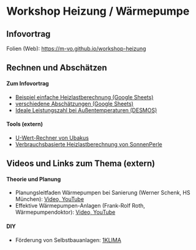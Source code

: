 # Workshop Heizung / Wärmepumpe

## Infovortrag
Folien (Web): https://m-vo.github.io/workshop-heizung

## Rechnen und Abschätzen
#### Zum Infovortrag
* [Beispiel einfache Heizlastberechnung (Google Sheets)](https://docs.google.com/spreadsheets/d/1FrqcWMmaezW470g2cBCe2LEIBk8CEqYhLMF7HAb_nEg/)
* [verschiedene Abschätzungen (Google Sheets)](https://docs.google.com/spreadsheets/d/10rrXxwM-4iZwOQkCLJDMma-xiPLUExepSodxzAYaems/)
* [Ideale Leistungszahl bei Außentemperaturen (DESMOS)](https://www.desmos.com/calculator/a0lfpsxyhs/)

#### Tools (extern)
* [U-Wert-Rechner von Ubakus](https://www.ubakus.de/u-wert-rechner) 
* [Verbrauchsbasierte Heizlastberechnung von SonnenPerle](https://docs.google.com/spreadsheets/d/14KKkQlsw1f9ETWifGEfqXlNGxnNM9YoR/)

## Videos und Links zum Thema (extern)
#### Theorie und Planung
* Planungsleitfaden Wärmepumpen bei Sanierung (Werner Schenk, HS München): [Video, YouTube](https://www.youtube.com/watch?v=4zAttQNeL5w)
* Effektive Wärmepumpen-Anlagen (Frank-Rolf Roth, Wärmepumpendoktor): [Video, YouTube](https://www.youtube.com/watch?v=JqPpRR6vQl4)

#### DIY
* Förderung von Selbstbauanlagen: [1KLIMA](https://www.1klima.com)

